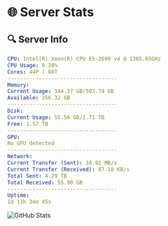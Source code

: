 # 🌐 Server Stats
## 🔍 Server Info
```yaml
CPU: Intel(R) Xeon(R) CPU E5-2699 v4 @ 1305.65GHz
CPU Usage: 0.20%
Cores: 44P | 88T
-----------------------------------
Memory:
Current Usage: 144.37 GB/503.74 GB
Available: 356.32 GB
-----------------------------------
Disk:
Current Usage: 55.56 GB/1.71 TB
Free: 1.57 TB
-----------------------------------
GPU:
No GPU detected
-----------------------------------
Network:
Current Transfer (Sent): 18.92 MB/s
Current Transfer (Received): 87.18 KB/s
Total Sent: 4.29 TB
Total Received: 55.90 GB
-----------------------------------
Uptime:
1d 11h 34m 45s
```
![GitHub Stats](https://img.shields.io/badge/Updated-2025-03-09_08:57:34-blue)